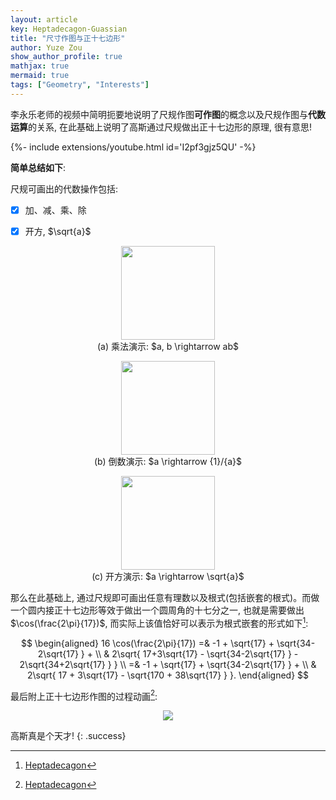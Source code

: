 ```yaml
---
layout: article
key: Heptadecagon-Guassian
title: "尺寸作图与正十七边形"
author: Yuze Zou
show_author_profile: true
mathjax: true
mermaid: true
tags: ["Geometry", "Interests"]
---
```



<link rel="stylesheet" type="text/css" href="http://tikzjax.com/v1/fonts.css">
<script src="http://tikzjax.com/v1/tikzjax.js">
	
</script>


李永乐老师的视频中简明扼要地说明了尺规作图**可作图**的概念以及尺规作图与**代数运算**的关系, 在此基础上说明了高斯通过尺规做出正十七边形的原理, 很有意思!  

<div>{%- include extensions/youtube.html id='I2pf3gjz5QU' -%}</div>


**简单总结如下**:  

尺规可画出的代数操作包括:  

- [x] 加、减、乘、除
- [x] 开方, $\sqrt{a}$


<div class="grid-container">
  <div class="grid grid--px-3">
    <div class="cell cell--4">
    	<div align="center">
    		<figure>
				<img src="..\..\..\assets\images\posts\2019-09-30\mul.svg" height="150">
				<figcaption>(a) 乘法演示: $a, b \rightarrow ab$ </figcaption>
			</figure>
		</div>
    </div>
    <div class="cell cell--4">
    	<div align="center">
    		<figure>
				<img src="..\..\..\assets\images\posts\2019-09-30\recip.svg" height="150">
				<figcaption>(b) 倒数演示: $a \rightarrow {1}/{a}$</figcaption>
			</figure>
		</div>
    </div>
    <div class="cell cell--4">
    	<div align="center">
    		<figure>
				<img src="..\..\..\assets\images\posts\2019-09-30\sqrt.svg" height="150">
				<figcaption>(c) 开方演示: $a \rightarrow \sqrt{a}$</figcaption>
			</figure>
		</div>
    </div>
  </div>
</div>

那么在此基础上, 通过尺规即可画出任意有理数以及根式(包括嵌套的根式)。而做一个圆内接正十七边形等效于做出一个圆周角的十七分之一, 也就是需要做出$\cos(\frac{2\pi}{17})$, 而实际上该值恰好可以表示为根式嵌套的形式如下[^1]:  

$$
\begin{aligned}
16 \cos(\frac{2\pi}{17}) =& -1 + \sqrt{17} + \sqrt{34-2\sqrt{17} } + \\
& 2\sqrt{ 17+3\sqrt{17} - \sqrt{34-2\sqrt{17} } - 2\sqrt{34+2\sqrt{17} } } \\
=& -1 + \sqrt{17} + \sqrt{34-2\sqrt{17} } + \\
& 2\sqrt{ 17 + 3\sqrt{17} - \sqrt{170 + 38\sqrt{17} } }.
\end{aligned}
$$

最后附上正十七边形作图的过程动画[^1]:  

<div align="center">
	<img src="https://upload.wikimedia.org/wikipedia/commons/d/d1/Regular_Heptadecagon_Inscribed_in_a_Circle.gif">
</div>

高斯真是个天才!
{: .success}

[^1]: [Heptadecagon](https://en.wikipedia.org/wiki/Heptadecagon)